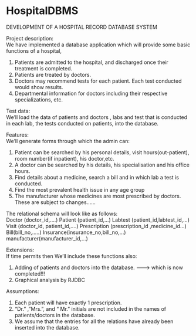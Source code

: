 # HospitalDBMS

DEVELOPMENT OF A HOSPITAL RECORD DATABASE SYSTEM    

Project description:   
We have implemented a database application which will provide some basic functions of a hospital,

1) Patients are admitted to the hospital, and discharged once their treatment is completed.
2) Patients are treated by doctors.
3) Doctors may recommend tests for each patient. Each test conducted would show results.
4) Departmental information for doctors including their respective specializations, etc. 
    
Test data:   
We’ll load the data of patients and doctors , labs and test that is conducted in each lab, the tests conducted on patients, into the database.   

Features:   
We’ll generate forms through which the admin can:  
1)  Patient can be searched by his personal details, visit hours(out-patient), room number(if inpatient), his doctor,etc. 
2) A doctor can be searched by his details, his specialisation and his office hours.
3) Find details about a medicine, search a bill and in which lab a test is conducted.
4) Find the most prevalent health issue in any age group 
5) The manufacturer whose medicines are most prescribed by doctors. These are subject to changes…...         

The relational schema will look like as follows:  
Doctor (doctor_id,….)
Patient (patient_id,…)
Labtest (patient_id,labtest_id,…)
Visit (doctor_id, patient_id,….)
Prescription (prescription_id ,medicine_id…)
Bill(bill_no,.....)
Insurance(insurance_no,bill_no,...)
manufacturer(manufacturer_id,...) 
   
Extensions:  
If time permits then We’ll include these functions also:  
1)   Adding of patients and doctors into the database.   ---> which is now completed!!! 
2)   Graphical analysis by RJDBC   

Assumptions:  
1) Each patient will have exactly 1 prescription. 
2) “Dr.” ,”Mrs.”, and “ Mr.”  initials are not included in the names of patients/doctors in the database.
3) We assume that the entries for all the relations have already been inserted into the database.  
